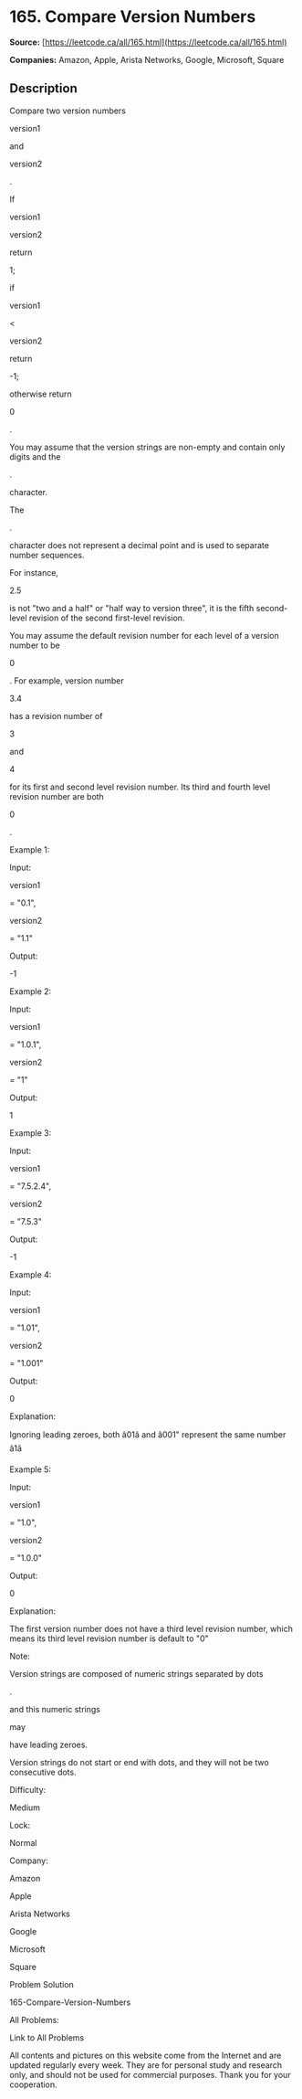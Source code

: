 # 165. Compare Version Numbers

**Source:** [https://leetcode.ca/all/165.html](https://leetcode.ca/all/165.html)

**Companies:** Amazon, Apple, Arista Networks, Google, Microsoft, Square

## Description

Compare two version numbers

version1

and

version2

.

If

version1

>

version2

return

1;

if

version1

<

version2

return

-1;

otherwise
        return

0

.

You may assume that the version strings are non-empty and contain only digits and the

.

character.

The

.

character does not represent a decimal point and is used to separate
        number sequences.

For instance,

2.5

is not "two and a half" or "half way to version
        three", it is the fifth second-level revision of the second first-level revision.

You may assume the default revision number for each level of a version number to be

0

. For example, version number

3.4

has a revision number of

3

and

4

for its first and second level revision number. Its third and fourth
        level revision number are both

0

.

Example 1:

Input:

version1

= "0.1",

version2

= "1.1"

Output:

-1

Example 2:

Input:

version1

= "1.0.1",

version2

= "1"

Output:

1

Example 3:

Input:

version1

= "7.5.2.4",

version2

= "7.5.3"

Output:

-1

Example 4:

Input:

version1

= "1.01",

version2

= "1.001"

Output:

0

Explanation:

Ignoring leading zeroes, both â01â and â001" represent the same number â1â

Example 5:

Input:

version1

= "1.0",

version2

= "1.0.0"

Output:

0

Explanation:

The first version number does not have a third level revision number, which means its third level revision number is default to "0"

Note:

Version strings are composed of numeric strings separated by dots

.

and
            this numeric strings

may

have leading zeroes.

Version strings do not start or end with dots, and they will not be two consecutive
            dots.

Difficulty:

Medium

Lock:

Normal

Company:

Amazon

Apple

Arista Networks

Google

Microsoft

Square

Problem Solution

165-Compare-Version-Numbers

All Problems:

Link to All Problems

All contents and pictures on this website come from the Internet and are updated regularly every week. They are for personal study and research only, and should not be used for commercial purposes. Thank you for your cooperation.

